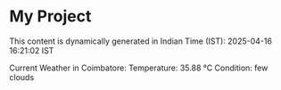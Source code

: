 # My Project

This content is dynamically generated in Indian Time (IST): 2025-04-16 16:21:02 IST


Current Weather in Coimbatore:
Temperature: 35.88 °C
Condition: few clouds
